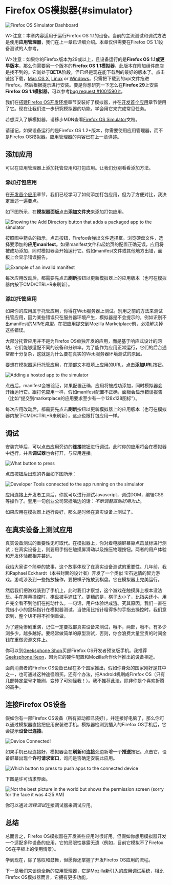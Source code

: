 # Firefox OS模拟器{#simulator}

![Firefox OS Simulator Dashboard](images/originals/simulator-dashboard.png)

W>注意：本章内容适用于运行Firefox OS 1.1的设备。当前的主流测试和调试方法是使用**应用管理器**，我们在上一章已详细介绍。本章仅供需要在Firefox OS 1.1设备测试的人参考。

W>注意：如果你的Firefox版本为29或以上，且设备运行的是**Firefox OS 1.1或更早版本**，那么你需要另一个版本的**Firefox OS 1.1模拟器**，此版本在附加组件商店是找不到的。它尚处于**BETA**阶段，但已经是现在能下载到的最好的版本了。点击链接下载，[Mac OS X](http://ftp.mozilla.org/pub/mozilla.org/labs/r2d2b2g/r2d2b2g-5.0pre7-mac.xpi), [Linux](http://ftp.mozilla.org/pub/mozilla.org/labs/r2d2b2g/r2d2b2g-5.0pre7-linux.xpi) or [Windows](http://ftp.mozilla.org/pub/mozilla.org/labs/r2d2b2g/r2d2b2g-5.0pre7-windows.xpi)。只需把下载到的xpi文件拖进Firefox，然后根据提示进行安装。要是你想研究一下怎么在**Firefox 29**上安装**Firefox OS 1.1模拟器**，可以参考[bug request #1001590 it](https://bugzilla.mozilla.org/show_bug.cgi?id=1001590)。

我们在[搭建Firefox OS开发环境](#setup)章节安装好了模拟器，并在[开发首个应用](#firstapp)章节使用了它。现在让我们进一步研究模拟器的功能，学会用它来完成常见任务。

若想深入了解模拟器，请移步MDN查看[Firefox OS Simulator](https://developer.mozilla.org/en-US/docs/Tools/Firefox_OS_Simulator)文档。

请谨记，如果设备运行的是Firefox OS 1.2+版本，你需要使用应用管理器，而不是Firefox OS模拟器。应用管理器的内容已在上一章详述。

## 添加应用

可以在应用管理器上添加托管应用和打包应用。让我们分别看看添加方法。

### 添加打包应用

在[开发首个应用](#firstapp)章节，我们已经学习了如何添加打包应用，但为了方便对比，我决定重述一遍要点。

如下图所示，在**模拟器面板**点击**添加文件夹**来添加打包应用。

![Showing the *Add Directory* button that adds a packaged app to the simulator](images/originals/simulator-add-directory.png)

按照图中箭头的指示，点击按钮，Firefox会弹出文件选择框。浏览硬盘文件，选择要添加的**应用manifest**。如果manifest文件和起始页的配置正确无误，应用将被成功添加，同时模拟器会开始运行它。假如manifest文件或其他地方出错，面板上会显示错误报告。

![Example of an invalid manifest](images/originals/simulator-invalid-manifest.png)

每次应用改动后，都需要先点击**刷新**按钮以更新模拟器上的应用版本（也可在模拟器内按下CMD/CTRL+R来刷新）。

### 添加托管应用

如果你的应用属于托管应用，你得在Web服务器上测试。别用之前的方法来测试托管应用，因为某些错误只在服务器环境产生，模拟器是不会提示的，例如识别不出manifest的*MIME类型*。在把应用提交到Mozilla Marketplace前，必须解决掉这些错误。

大部分托管应用并不是为Firefox OS单独开发的应用，而是基于响应式设计的网站，它们能够适配不同的设备和分辨率。为了能作为应用正常运行，它们的后台通常都十分复杂，这就是为什么要在真实的Web服务器环境测试的原因。

要想在模拟器运行托管应用，在顶部文本框填上应用的URL，点击**添加URL**按钮。

![Adding a hosted app to the simulator](images/originals/simulator-add-url.png)

点击后，manifest会被验证，如果配置正确，应用将被成功添加，同时模拟器会开始运行它。跟打包应用一样，假如manifest配置不正确，面板会显示错误报告（比如“提交到marketplace的应用要求至少有一个128x128图标”）。

每次应用改动后，都需要先点击**刷新**按钮以更新模拟器上的应用版本（也可在模拟器内按下CMD/CTRL+R来刷新），这点也跟打包应用一样。

## 调试

安装完毕后，可以点击应用旁边的**连接**按钮进行调试。此时你的应用将会在模拟器中运行，并且**调试器**也会打开，与应用连接。

![What button to press](images/originals/simulator-press-connect.png)

点击按钮后出现的界面如下图所示：

![Developer Tools connected to the app running on the simulator](images/originals/simulator-connected.png)

应用连接上开发者工具后，你就可以进行测试Javascript，调试DOM，编辑CSS等操作了。套用一句创业公司常挂嘴边的话：*不断调整直到好用为止*。

如果应用在模拟器上运行良好，那么是时候在真实设备上测试了。

## 在真实设备上测试应用

真实设备测试的重要性无可取代。在模拟器上，你对着电脑屏幕靠点击鼠标进行测试；在真实设备上，则要用手指在触摸屏滑动以及按压物理按钮。两者的用户体验和开发体验都相差甚远。

我给大家讲个简单的故事，这个故事体现了在真实设备测试的重要性。几年前，我和Raphael Eckhardt（本书封面的设计者）开发了一个类似
宝石迷情的智力游戏。游戏涉及到一些拖放操作，要把棋子拖放到棋盘。它在模拟器上完美运行。

然后我们把游戏装到了手机上，此时我们才察觉，这个游戏在触摸屏上根本没法玩。手在屏幕操控时，棋盘被手遮住了。更糟的是，棋子太小了，比指尖还小，用户完全看不到他们在拖动什么。一句话，用户体验烂成渣。究其原因，我们一直在凭借小小的鼠标指针在模拟器测试。当使用比指针粗得多的手指去操控时，我们意识到，整个UI不得不推倒重做。

为了避免惨剧重演，记住一定要找部真实设备来测试，哦不，两部，哦不，有多少测多少，越多越好。要经常做简单的原型测试，否则，你会浪费大量宝贵的时间金钱在重做资源文件上。

你可以到[Geeksphone Shop](http://shop.geeksphone.com/en/)买部Firefox OS开发者预览版手机。我推荐[Geeksphone Keon](http://www.geeksphone.com/)，因为它的硬件配置和Mozilla合作伙伴推出的设备相近。

面向消费者的Firefox OS设备已经在多个国家推出，假如你身处的国家刚好是其中之一，也可通过这种途径购买。还有个办法，把Android机刷成Firefox OS（只有几部特定型号才能刷，变砖了可别怪我！）。我不推荐此法，除非你是个喜欢折腾的高手。

## 连接Firefox OS设备

假如你有一部Firefox OS设备（所有驱动都已装好），并连接好电脑了，那么你可以通过模拟器直接把应用安装进手机。模拟器检测到插入的Firefox OS手机后，它会提示**设备已连接**。

![Device Connected!](images/originals/simulator-device-connected.png)

如果手机已经连接好，模拟器会在**刷新**和**连接**旁边新增一个**推送**按钮。点击它，设备屏幕出现个**许可请求窗口**，询问是否确定安装此应用。

![Which button to press to push apps to the connected device](images/originals/simulator-press-push.png)

下图是许可请求界面。

![Not the best picture in the world but shows the permission screen (sorry for the face it was 4:25 AM)](images/originals/simulator-remote-push.jpg)

你可以通过*远程调试*连接调试器来调试应用。

## 总结

总而言之，Firefox OS模拟器在开发某些应用时很好用。但假如你想用模拟器开发一个适配多种设备的应用，它的局限性暴露无遗（例如，目前它模拟不了Firefox OS在平板上的使用情景）。

学到现在，除了感叹和鼓舞，但愿你还掌握了开发Firefox OS应用的流程。

下一章我们来谈谈全新的应用管理器，它是Mozilla新引入的应用调试系统，相比Firefox OS模拟器而言，它拥有更多功能。